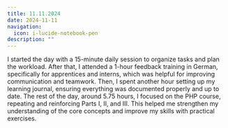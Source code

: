 ```yaml
---
title: 11.11.2024
date: 2024-11-11
navigation:
  icon: i-lucide-notebook-pen
description: ""
---
```


​​I started the day with a 15-minute daily session to organize tasks and plan the workload. After that, I attended a 1-hour feedback training in German, specifically for apprentices and interns, which was helpful for improving communication and teamwork. Then, I spent another hour setting up my learning journal, ensuring everything was documented properly and up to date. The rest of the day, around 5.75 hours, I focused on the PHP course, repeating and reinforcing Parts I, II, and III. This helped me strengthen my understanding of the core concepts and improve my skills with practical exercises. 

